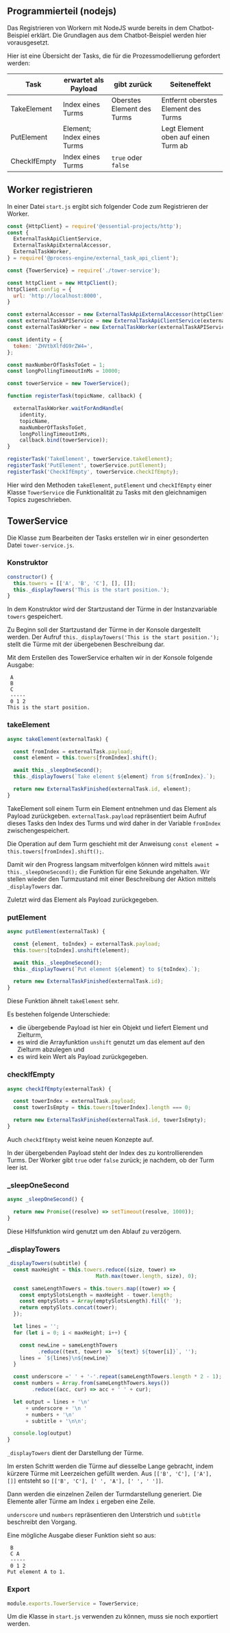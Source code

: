 ## Programmierteil (nodejs)

Das Registrieren von Workern mit NodeJS wurde bereits in dem
Chatbot-Beispiel erklärt. Die Grundlagen aus dem Chatbot-Beispiel
werden hier vorausgesetzt.

Hier ist eine Übersicht der Tasks, die für die Prozessmodellierung
gefordert werden:

| Task         | erwartet als Payload       | gibt zurück                | Seiteneffekt                        |
|--------------|----------------------------|----------------------------|-------------------------------------|
| TakeElement  | Index eines Turms          | Oberstes Element des Turms | Entfernt oberstes Element des Turms |
| PutElement   | Element; Index eines Turms |                            | Legt Element oben auf einen Turm ab |
| CheckIfEmpty | Index eines Turms          | `true` oder `false`        |                                     |



## Worker registrieren

In einer Datei `start.js` ergibt sich folgender Code zum Registrieren
der Worker.

```js
const {HttpClient} = require('@essential-projects/http');
const {
  ExternalTaskApiClientService,
  ExternalTaskApiExternalAccessor,
  ExternalTaskWorker,
} = require('@process-engine/external_task_api_client');

const {TowerService} = require('./tower-service');

const httpClient = new HttpClient();
httpClient.config = {
  url: 'http://localhost:8000',
}

const externalAccessor = new ExternalTaskApiExternalAccessor(httpClient);
const externalTaskAPIService = new ExternalTaskApiClientService(externalAccessor);
const externalTaskWorker = new ExternalTaskWorker(externalTaskAPIService);

const identity = {
  token: 'ZHVtbXlfdG9rZW4=',
};

const maxNumberOfTasksToGet = 1;
const longPollingTimeoutInMs = 10000;

const towerService = new TowerService();

function registerTask(topicName, callback) {

  externalTaskWorker.waitForAndHandle(
    identity,
    topicName,
    maxNumberOfTasksToGet,
    longPollingTimeoutInMs,
    callback.bind(towerService));
}

registerTask('TakeElement', towerService.takeElement);
registerTask('PutElement', towerService.putElement);
registerTask('CheckIfEmpty', towerService.checkIfEmpty);
```

Hier wird den Methoden `takeElement`, `putElement` und `checkIfEmpty`
einer Klasse `TowerService` die Funktionalität zu Tasks mit den
gleichnamigen Topics zugeschrieben.

## TowerService

Die Klasse zum Bearbeiten der Tasks erstellen wir in einer
gesonderten Datei `tower-service.js`.

### Konstruktor

```js
constructor() {
  this.towers = [['A', 'B', 'C'], [], []];
  this._displayTowers('This is the start position.');
}
```

In dem Konstruktor wird der Startzustand der Türme in der
Instanzvariable `towers` gespeichert.

Zu Beginn soll der Startzustand der Türme in der Konsole dargestellt
werden. Der Aufruf `this._displayTowers('This is the start
position.');` stellt die Türme mit der übergebenen Beschreibung dar.

Mit dem Erstellen des TowerService erhalten wir in der Konsole folgende Ausgabe:

```
 A
 B
 C
 -----
 0 1 2
This is the start position.
```

### takeElement

```js
async takeElement(externalTask) {

  const fromIndex = externalTask.payload;
  const element = this.towers[fromIndex].shift();

  await this._sleepOneSecond();
  this._displayTowers(`Take element ${element} from ${fromIndex}.`);

  return new ExternalTaskFinished(externalTask.id, element);
}
```

TakeElement soll einem Turm ein Element entnehmen und das Element als
Payload zurückgeben. `externalTask.payload` repräsentiert beim Aufruf
dieses Tasks den Index des Turms und wird daher in der Variable
`fromIndex` zwischengespeichert.

Die Operation auf dem Turm geschieht mit der Anweisung `const element
= this.towers[fromIndex].shift();`.

Damit wir den Progress langsam mitverfolgen können wird mittels `await
this._sleepOneSecond();` die Funktion für eine Sekunde angehalten. Wir
stellen wieder den Turmzustand mit einer Beschreibung der Aktion mittels
`_displayTowers` dar.

Zuletzt wird das Element als Payload zurückgegeben.


### putElement

```js
async putElement(externalTask) {

  const {element, toIndex} = externalTask.payload;
  this.towers[toIndex].unshift(element);

  await this._sleepOneSecond();
  this._displayTowers(`Put element ${element} to ${toIndex}.`);

  return new ExternalTaskFinished(externalTask.id);
}
```

Diese Funktion ähnelt `takeElement` sehr.

Es bestehen folgende Unterschiede:

- die übergebende Payload ist hier ein Objekt und liefert Element und
  Zielturm,
- es wird die Arrayfunktion `unshift` genutzt um das element auf den Zielturm abzulegen und
- es wird kein Wert als Payload zurückgegeben.


### checkIfEmpty

```js
async checkIfEmpty(externalTask) {

  const towerIndex = externalTask.payload;
  const towerIsEmpty = this.towers[towerIndex].length === 0;

  return new ExternalTaskFinished(externalTask.id, towerIsEmpty);
}
```

Auch `checkIfEmpty` weist keine neuen Konzepte auf.

In der übergebenden Payload steht der Index des zu kontrollierenden Turms.
Der Worker gibt `true` oder `false` zurück; je nachdem, ob der Turm leer ist.

### _sleepOneSecond

```js
async _sleepOneSecond() {

  return new Promise((resolve) => setTimeout(resolve, 1000));
}
```

Diese Hilfsfunktion wird genutzt um den Ablauf zu verzögern.

### _displayTowers

```js
_displayTowers(subtitle) {
  const maxHeight = this.towers.reduce((size, tower) =>
                             Math.max(tower.length, size), 0);

  const sameLengthTowers = this.towers.map((tower) => {
    const emptySlotsLength = maxHeight - tower.length;
    const emptySlots = Array(emptySlotsLength).fill(' ');
    return emptySlots.concat(tower);
  });

  let lines = '';
  for (let i = 0; i < maxHeight; i++) {

    const newLine = sameLengthTowers
          .reduce((text, tower) => `${text} ${tower[i]}`, '');
    lines = `${lines}\n${newLine}`
  }

  const underscore =' ' + '-'.repeat(sameLengthTowers.length * 2 - 1);
  const numbers = Array.from(sameLengthTowers.keys())
        .reduce((acc, cur) => acc + ' ' + cur);

  let output = lines + '\n'
      + underscore + '\n '
      + numbers + '\n'
      + subtitle + '\n\n';

  console.log(output)
}
```

`_displayTowers` dient der Darstellung der Türme.

Im ersten Schritt werden die Türme auf diesselbe Lange gebracht, indem
kürzere Türme mit Leerzeichen gefüllt werden. Aus `[['B', 'C'],
['A'], []]` entsteht so `[['B', 'C'], [' ', 'A'], [' ', ' ']]`.

Dann werden die einzelnen Zeilen der Turmdarstellung generiert. Die
Elemente aller Türme am Index `i` ergeben eine Zeile.

`underscore` und `numbers` repräsentieren den Unterstrich und
`subtitle` beschreibt den Vorgang.

Eine mögliche Ausgabe dieser Funktion sieht so aus:

```
 B
 C A
 -----
 0 1 2
Put element A to 1.
```

### Export

```js
module.exports.TowerService = TowerService;
```

Um die Klasse in `start.js` verwenden zu können, muss sie noch
exportiert werden.
